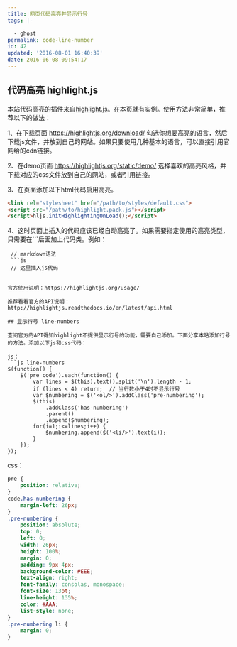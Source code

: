 ```yaml
---
title: 网页代码高亮并显示行号
tags: |-

  - ghost
permalink: code-line-number
id: 42
updated: '2016-08-01 16:40:39'
date: 2016-06-08 09:54:17
---
```


## 代码高亮 highlight.js 

本站代码高亮的插件来自[highlight.js](https://highlightjs.org/)。在本页就有实例。使用方法非常简单，推荐以下的做法：

1、在下载页面 https://highlightjs.org/download/ 勾选你想要高亮的语言，然后下载js文件，并放到自己的网站。如果只要使用几种基本的语言，可以直接引用官网给的cdn链接。

2、在demo页面 https://highlightjs.org/static/demo/ 选择喜欢的高亮风格，并下载对应的css文件放到自己的网站，或者引用链接。

3、在页面添加以下html代码启用高亮。
```html
<link rel="stylesheet" href="/path/to/styles/default.css">
<script src="/path/to/highlight.pack.js"></script>
<script>hljs.initHighlightingOnLoad();</script>
```

4、这时页面上插入的代码应该已经自动高亮了。如果需要指定使用的高亮类型，只需要在```后面加上代码类。例如：
```
 // markdown语法
 ```js
 // 这里插入js代码
 ```
```

官方使用说明：https://highlightjs.org/usage/

推荐看看官方的API说明：http://highlightjs.readthedocs.io/en/latest/api.html

## 显示行号 line-numbers 

查阅官方的API得知highlight不提供显示行号的功能，需要自己添加。下面分享本站添加行号的方法。添加以下js和css代码：

js：
```js line-numbers
$(function() {
    $('pre code').each(function() {
        var lines = $(this).text().split('\n').length - 1;
        if (lines < 4) return;  // 当行数小于4时不显示行号
        var $numbering = $('<ol/>').addClass('pre-numbering');
        $(this)
            .addClass('has-numbering')
            .parent()
            .append($numbering);
        for(i=1;i<=lines;i++) {
            $numbering.append($('<li/>').text(i));
        }
    });
});
```

css：
```css line-numbers
pre {
    position: relative;
}
code.has-numbering {
    margin-left: 26px;
}
.pre-numbering {
    position: absolute;
    top: 0;
    left: 0;
    width: 26px;
    height: 100%;
    margin: 0;
    padding: 9px 4px;
    background-color: #EEE;
    text-align: right;
    font-family: consolas, monospace;
    font-size: 13pt;
    line-height: 135%;
    color: #AAA;
    list-style: none;
}
.pre-numbering li {
    margin: 0;
}
```